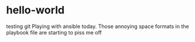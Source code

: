 # hello-world
testing git
Playing with ansible today. Those annoying space formats in the playbook file are starting to piss me off
